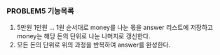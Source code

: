 ### PROBLEM5 기능목록

1. 5만원 1만원 ... 1원 순서대로 money를 나눈 몫을 answer 리스트에 저장하고 money는 해당 돈의 단위로 나눈 나머지로 갱신한다.
2. 모든 돈의 단위로 위의 과정을 반복하여 answer를 완성한다.